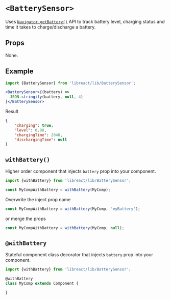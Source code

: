 # `<BatterySensor>`

Uses [`Navigator.getBattery()`](https://developer.mozilla.org/en-US/docs/Web/API/Navigator/getBattery) API to track battery level, charging status and time it takes to charge/discharge a battery.

## Props

None.

## Example

```jsx
import {BatterySensor} from 'libreact/lib/BatterySensor';

<BatterySensor>{(battery) =>
  JSON.stringify(battery, null, 4)
}</BatterySensor>
```

Result

```json
{
    "charging": true,
    "level": 0.98,
    "chargingTime": 2040,
    "dischargingTime": null
}
```

## `withBattery()`

Higher order component that injects `battery` prop into your component.

```js
import {withBattery} from 'libreact/lib/BatterySensor';

const MyCompWithBattery = withBattery(MyComp);
```

Overwrite the inject prop name

```js
const MyCompWithBattery = withBattery(MyComp, 'myBattery');
```

or merge the props

```js
const MyCompWithBattery = withBattery(MyComp, null);
```


## `@withBattery`

Stateful component class decorator that injects `battery` prop into your component.

```js
import {withBattery} from 'libreact/lib/BatterySensor';

@withBattery
class MyComp extends Component {

}
```
